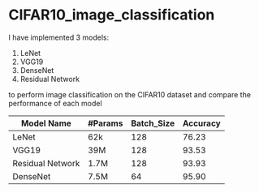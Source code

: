 # CIFAR10_image_classification

I have implemented 3 models: 
1. LeNet
2. VGG19
3. DenseNet
4. Residual Network

to perform image classification on the CIFAR10 dataset and compare the performance of each model

Model Name | #Params | Batch_Size | Accuracy |
--- | --- | --- | --- |
LeNet | 62k | 128 | 76.23|
VGG19 | 39M | 128 | 93.53|
Residual Network | 1.7M | 128 | 93.93|
DenseNet | 7.5M | 64 | 95.90|
